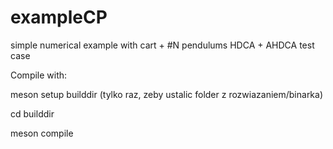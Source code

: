# exampleCP

simple numerical example with cart + #N pendulums
HDCA + AHDCA test case

Compile with:

meson setup builddir (tylko raz, zeby ustalic folder z rozwiazaniem/binarka)

cd builddir

meson compile